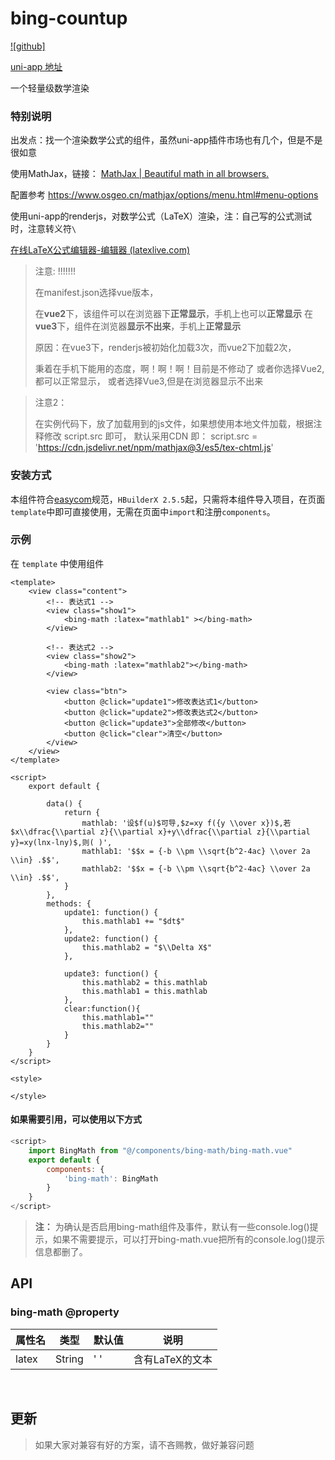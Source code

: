 # bing-countup

[![github]](https://github.com/BingBuLiang/bing-math)  

[uni-app 地址](https://ext.dcloud.net.cn/plugin?id=11248)

一个轻量级数学渲染 

### 特别说明

出发点：找一个渲染数学公式的组件，虽然uni-app插件市场也有几个，但是不是很如意

使用MathJax，链接： [MathJax | Beautiful math in all browsers.](https://www.mathjax.org/)

配置参考 https://www.osgeo.cn/mathjax/options/menu.html#menu-options

使用uni-app的renderjs，对数学公式（LaTeX）渲染，注：自己写的公式测试时，注意转义符`\`

[在线LaTeX公式编辑器-编辑器 (latexlive.com)](https://www.latexlive.com/)

> 注意: !!!!!!!
>
> 在manifest.json选择vue版本，
>
> 在**vue2**下，该组件可以在浏览器下**正常显示**，手机上也可以**正常显示**
> 在**vue3**下，组件在浏览器**显示不出来**，手机上**正常显示**
>
> 原因：在vue3下，renderjs被初始化加载3次，而vue2下加载2次，
>
> 秉着在手机下能用的态度，啊！啊！啊！目前是不修动了
> 或者你选择Vue2,都可以正常显示，
> 或者选择Vue3,但是在浏览器显示不出来

> 注意2：
>
> 在实例代码下，放了加载用到的js文件，如果想使用本地文件加载，根据注释修改 script.src 即可，
> 默认采用CDN  即：  script.src = 'https://cdn.jsdelivr.net/npm/mathjax@3/es5/tex-chtml.js' 

### 安装方式

本组件符合[easycom](https://uniapp.dcloud.io/collocation/pages?id=easycom)规范，`HBuilderX 2.5.5`起，只需将本组件导入项目，在页面`template`中即可直接使用，无需在页面中`import`和注册`components`。

### 示例

在 ``template`` 中使用组件

```vue
<template>
	<view class="content">
       	<!-- 表达式1 -->
		<view class="show1">
			<bing-math :latex="mathlab1" ></bing-math>
		</view>
        
  		<!-- 表达式2 -->
		<view class="show2">
			<bing-math :latex="mathlab2"></bing-math>
		</view>

		<view class="btn">
			<button @click="update1">修改表达式1</button>
			<button @click="update2">修改表达式2</button>
			<button @click="update3">全部修改</button>
			<button @click="clear">清空</button>
		</view>
	</view>
</template>

<script>
	export default {

		data() {
			return {
				mathlab: '设$f(u)$可导,$z=xy f({y \\over x})$,若$x\\dfrac{\\partial z}{\\partial x}+y\\dfrac{\\partial z}{\\partial y}=xy(lnx-lny)$,则( )',
				mathlab1: '$$x = {-b \\pm \\sqrt{b^2-4ac} \\over 2a \\in} .$$',
				mathlab2: '$$x = {-b \\pm \\sqrt{b^2-4ac} \\over 2a \\in} .$$',
			}
		},
		methods: {
			update1: function() {
				this.mathlab1 += "$dt$"
			},
			update2: function() {
				this.mathlab2 = "$\\Delta X$"
			},
			
			update3: function() {
				this.mathlab2 = this.mathlab
				this.mathlab1 = this.mathlab
			},
			clear:function(){
				this.mathlab1=""
				this.mathlab2=""
			}
		}
	}
</script>

<style>
	
</style>

```
#### 如果需要引用，可以使用以下方式
```javascript
<script>
	import BingMath from "@/components/bing-math/bing-math.vue"
	export default {
		components: {
			'bing-math': BingMath
		}
    }
</script>
```
> **注：** 为确认是否启用bing-math组件及事件，默认有一些console.log()提示，如果不需要提示，可以打开bing-math.vue把所有的console.log()提示信息都删了。



## API

### bing-math @property

| 属性名 | 类型   | 默认值 | 说明            |
| ------ | ------ | ------ | --------------- |
| latex  | String | ' '    | 含有LaTeX的文本 |

​                                                      

## 更新

> 如果大家对兼容有好的方案，请不吝赐教，做好兼容问题
